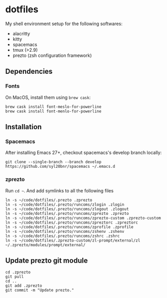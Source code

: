 # dotfiles
My shell environment setup for the following softwares:

* alacritty
* kitty
* spacemacs
* tmux (>2.9)
* prezto (zsh configuration framework)

## Dependencies
### Fonts
On MacOS, install them using `brew cask`:
```
brew cask install font-meslo-for-powerline
brew cask install font-menlo-for-powerline
```

## Installation
### Spacemacs
After installing Emacs 27+, checkout spacemacs's develop branch locally:
```
git clone --single-branch --branch develop https://github.com/syl20bnr/spacemacs ~/.emacs.d
```

### zprezto
Run `cd ~`. And add symlinks to all the following files
```
ln -s ~/code/dotfiles/.prezto .zprezto
ln -s ~/code/dotfiles/.prezto/runcoms/zlogin .zlogin
ln -s ~/code/dotfiles/.prezto/runcoms/zlogout .zlogout
ln -s ~/code/dotfiles/.prezto/runcoms/zprezto .zprezto
ln -s ~/code/dotfiles/.prezto/runcoms/zprezto-custom .zprezto-custom
ln -s ~/code/dotfiles/.prezto/runcoms/zpreztorc .zpreztorc
ln -s ~/code/dotfiles/.prezto/runcoms/zprofile .zprofile
ln -s ~/code/dotfiles/.prezto/runcoms/zshenv .zshenv
ln -s ~/code/dotfiles/.prezto/runcoms/zshrc .zshrc
ln -s ~/code/dotfiles/.zprezto-custom/zl-prompt/external/zl ~/.zprezto/modules/prompt/external/
```

## Update prezto git module
```
cd .zprezto
git pull
cd ..
git add .zprezto
git commit -m "Update prezto."
```
